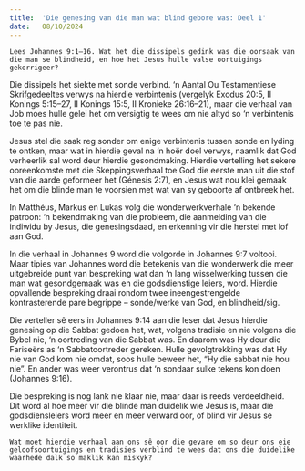```yaml
---
title:  'Die genesing van die man wat blind gebore was: Deel 1'
date:   08/10/2024
---
```


`Lees Johannes 9:1–16. Wat het die dissipels gedink was die oorsaak van die man se blindheid, en hoe het Jesus hulle valse oortuigings gekorrigeer?`

Die dissipels het siekte met sonde verbind. ‘n Aantal Ou Testamentiese Skrifgedeeltes verwys na hierdie verbintenis (vergelyk Exodus 20:5, II Konings 5:15–27, II Konings 15:5, II Kronieke 26:16–21), maar die verhaal van Job moes hulle gelei het om versigtig te wees om nie altyd so ‘n verbintenis toe te pas nie.

Jesus stel die saak reg sonder om enige verbintenis tussen sonde en lyding te ontken, maar wat in hierdie geval na ‘n hoër doel verwys, naamlik dat God verheerlik sal word deur hierdie gesondmaking. Hierdie vertelling het sekere ooreenkomste met die Skeppingsverhaal toe God die eerste man uit die stof van die aarde geformeer het (Génesis 2:7), en Jesus wat nou klei gemaak het om die blinde man te voorsien met wat van sy geboorte af ontbreek het.

In Matthéus, Markus en Lukas volg die wonderwerkverhale ‘n bekende patroon: ‘n bekendmaking van die probleem, die aanmelding van die indiwidu by Jesus, die genesingsdaad, en erkenning vir die herstel met lof aan God.

In die verhaal in Johannes 9 word die volgorde in Johannes 9:7 voltooi. Maar tipies van Johannes word die betekenis van die wonderwerk die meer uitgebreide punt van bespreking wat dan ‘n lang wisselwerking tussen die man wat gesondgemaak was en die godsdienstige leiers, word. Hierdie opvallende bespreking draai rondom twee ineengestrengelde kontrasterende pare begrippe – sonde/werke van God, en blindheid/sig.

Die verteller sê eers in Johannes 9:14 aan die leser dat Jesus hierdie genesing op die Sabbat gedoen het, wat, volgens tradisie en nie volgens die Bybel nie, ‘n oortreding van die Sabbat was. En daarom was Hy deur die Fariseërs as ‘n Sabbatoortreder gereken. Hulle gevolgtrekking was dat Hy nie van God kom nie omdat, soos hulle beweer het, “Hy die sabbat nie hou nie”. En ander was weer verontrus dat ‘n sondaar sulke tekens kon doen (Johannes 9:16).

Die bespreking is nog lank nie klaar nie, maar daar is reeds verdeeldheid. Dit word al hoe meer vir die blinde man duidelik wie Jesus is, maar die godsdiensleiers word meer en meer verward oor, of blind vir Jesus se werklike identiteit.

`Wat moet hierdie verhaal aan ons sê oor die gevare om so deur ons eie geloofsoortuigings en tradisies verblind te wees dat ons die duidelike waarhede dalk so maklik kan miskyk?`